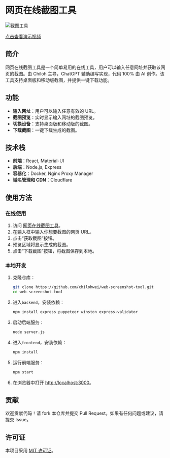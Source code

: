 # 网页在线截图工具

![截图工具](https://img.shields.io/badge/Web-Screenshot%20Tool-blue)

[点击查看演示视频](https://files.chiloh.net/%E5%BC%80%E6%BA%90%EF%BD%9C%E6%99%BA%E8%83%BD%E7%BD%91%E9%A1%B5%E6%88%AA%E5%9B%BE%E5%B7%A5%E5%85%B7(GPT%E7%BC%96%E5%86%99).mp4)

## 简介

网页在线截图工具是一个简单易用的在线工具，用户可以输入任意网址并获取该网页的截图。由 Chiloh 主导，ChatGPT 辅助编写实现，代码 100% 由 AI 创作。该工具支持桌面版和移动版截图，并提供一键下载功能。

## 功能

- **输入网址**：用户可以输入任意有效的 URL。
- **截图预览**：实时显示输入网址的截图预览。
- **切换设备**：支持桌面版和移动版的截图。
- **下载截图**：一键下载生成的截图。

## 技术栈

- **前端**：React, Material-UI
- **后端**：Node.js, Express
- **容器化**：Docker, Nginx Proxy Manager
- **域名管理和 CDN**：Cloudflare

## 使用方法

### 在线使用

1. 访问 [网页在线截图工具](https://jietu.chiloh.com)。
2. 在输入框中输入你想要截图的网页 URL。
3. 点击“获取截图”按钮。
4. 预览区域将显示生成的截图。
5. 点击“下载截图”按钮，将截图保存到本地。

### 本地开发

1. 克隆仓库：
   ```bash
   git clone https://github.com/chilohwei/web-screenshot-tool.git 
   cd web-screenshot-tool
   ```

2. 进入`backend`，安装依赖：
   ```bash
   npm install express puppeteer winston express-validator
   ```

3. 启动后端服务：
   ```bash
   node server.js
   ```
4. 进入`frontend`，安装依赖：
   ```bash
   npm install
   ```
5. 运行前端服务：
   ```bash
   npm start
   ```

6. 在浏览器中打开 [http://localhost:3000](http://localhost:3000)。

## 贡献

欢迎贡献代码！请 fork 本仓库并提交 Pull Request。如果有任何问题或建议，请提交 Issue。

## 许可证

本项目采用 [MIT 许可证](LICENSE)。
